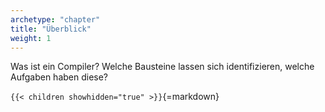 ```yaml
---
archetype: "chapter"
title: "Überblick"
weight: 1
---
```



Was ist ein Compiler? Welche Bausteine lassen sich identifizieren, welche Aufgaben haben diese?


`{{< children showhidden="true" >}}`{=markdown}
